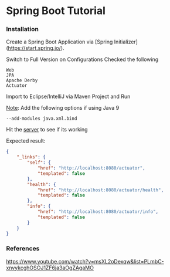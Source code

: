 # Spring Boot Tutorial

### Installation 

Create a Spring Boot Application via [Spring Initializer] (https://start.spring.io/).

Switch to Full Version on Configurations
Checked the following
```
Web
JPA
Apache Derby
Actuator
```

Import to Eclipse/IntelliJ via Maven Project and Run

[Note](https://stackoverflow.com/questions/43574426/how-to-resolve-java-lang-noclassdeffounderror-javax-xml-bind-jaxbexception-in-j): Add the following options if using Java 9
```
--add-modules java.xml.bind
```

Hit the [server](http://localhost:8080/actuator) to see if its working


Expected result:
```json
{
    "_links": {
        "self": {
            "href": "http://localhost:8080/actuator",
            "templated": false
        },
        "health": {
            "href": "http://localhost:8080/actuator/health",
            "templated": false
        },
        "info": {
            "href": "http://localhost:8080/actuator/info",
            "templated": false
        }
    }
}
```

### References
https://www.youtube.com/watch?v=msXL2oDexqw&list=PLmbC-xnvykcghOSOJ1ZF6ja3aOgZAgaMO
